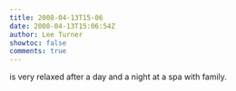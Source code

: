 ```yaml
---
title: 2008-04-13T15-06
date: 2008-04-13T15:06:54Z
author: Lee Turner
showtoc: false
comments: true
---
```


is very relaxed after a day and a night at a spa with family.

